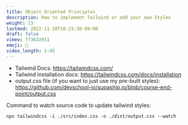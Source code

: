 ```yaml
---
title: Object Oriented Principles
description: How to implement Tailwind or add your own Styles
weight: 13
lastmod: 2022-11-20T10:23:30-09:00
draft: false
vimeo: 773632911
emoji: 💅
video_length: 1:45
---
```



- Tailwind Docs: https://tailwindcss.com/
- Tailwind installation docs: https://tailwindcss.com/docs/installation
- output.css file (if you want to just use my pre-built styles): https://github.com/devschool-io/supaship.io/blob/course-end-point/output.css

Command to watch source code to update tailwind styles:

```terminal
npx tailwindcss -i ./src/index.css -o ./dist/output.css --watch
```
